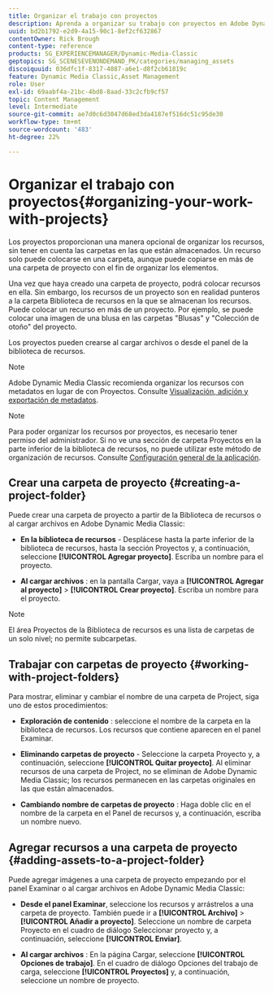 ```yaml
---
title: Organizar el trabajo con proyectos
description: Aprenda a organizar su trabajo con proyectos en Adobe Dynamic Media Classic.
uuid: bd2b1792-e2d9-4a15-90c1-8ef2cf632867
contentOwner: Rick Brough
content-type: reference
products: SG_EXPERIENCEMANAGER/Dynamic-Media-Classic
geptopics: SG_SCENESEVENONDEMAND_PK/categories/managing_assets
discoiquuid: 036dfc1f-8317-4887-a6e1-d8f2cb61819c
feature: Dynamic Media Classic,Asset Management
role: User
exl-id: 69aabf4a-21bc-4bd8-8aad-33c2cfb9cf57
topic: Content Management
level: Intermediate
source-git-commit: ae7d0c6d3047d68ed3da4187ef516dc51c95de30
workflow-type: tm+mt
source-wordcount: '483'
ht-degree: 22%

---
```


# Organizar el trabajo con proyectos{#organizing-your-work-with-projects}

Los proyectos proporcionan una manera opcional de organizar los recursos, sin tener en cuenta las carpetas en las que están almacenados. Un recurso solo puede colocarse en una carpeta, aunque puede copiarse en más de una carpeta de proyecto con el fin de organizar los elementos.

Una vez que haya creado una carpeta de proyecto, podrá colocar recursos en ella. Sin embargo, los recursos de un proyecto son en realidad punteros a la carpeta Biblioteca de recursos en la que se almacenan los recursos. Puede colocar un recurso en más de un proyecto. Por ejemplo, se puede colocar una imagen de una blusa en las carpetas &quot;Blusas&quot; y &quot;Colección de otoño&quot; del proyecto.

Los proyectos pueden crearse al cargar archivos o desde el panel de la biblioteca de recursos.

>[!NOTE]
>
>Adobe Dynamic Media Classic recomienda organizar los recursos con metadatos en lugar de con Proyectos. Consulte [Visualización, adición y exportación de metadatos](viewing-adding-exporting-metadata.md).

>[!NOTE]
>
>Para poder organizar los recursos por proyectos, es necesario tener permiso del administrador. Si no ve una sección de carpeta Proyectos en la parte inferior de la biblioteca de recursos, no puede utilizar este método de organización de recursos. Consulte [Configuración general de la aplicación](application-setup.md#general-settings).

## Crear una carpeta de proyecto {#creating-a-project-folder}

Puede crear una carpeta de proyecto a partir de la Biblioteca de recursos o al cargar archivos en Adobe Dynamic Media Classic:

* **En la biblioteca de recursos** - Desplácese hasta la parte inferior de la biblioteca de recursos, hasta la sección Proyectos y, a continuación, seleccione **[!UICONTROL Agregar proyecto]**. Escriba un nombre para el proyecto.

* **Al cargar archivos** : en la pantalla Cargar, vaya a **[!UICONTROL Agregar al proyecto]** > **[!UICONTROL Crear proyecto]**. Escriba un nombre para el proyecto.

>[!NOTE]
>
>El área Proyectos de la Biblioteca de recursos es una lista de carpetas de un solo nivel; no permite subcarpetas.

## Trabajar con carpetas de proyecto {#working-with-project-folders}

Para mostrar, eliminar y cambiar el nombre de una carpeta de Project, siga uno de estos procedimientos:

* **Exploración de contenido** : seleccione el nombre de la carpeta en la biblioteca de recursos. Los recursos que contiene aparecen en el panel Examinar.

* **Eliminando carpetas de proyecto** - Seleccione la carpeta Proyecto y, a continuación, seleccione **[!UICONTROL Quitar proyecto]**. Al eliminar recursos de una carpeta de Project, no se eliminan de Adobe Dynamic Media Classic; los recursos permanecen en las carpetas originales en las que están almacenados.

* **Cambiando nombre de carpetas de proyecto** : Haga doble clic en el nombre de la carpeta en el Panel de recursos y, a continuación, escriba un nombre nuevo.

## Agregar recursos a una carpeta de proyecto {#adding-assets-to-a-project-folder}

Puede agregar imágenes a una carpeta de proyecto empezando por el panel Examinar o al cargar archivos en Adobe Dynamic Media Classic:

* **Desde el panel Examinar**, seleccione los recursos y arrástrelos a una carpeta de proyecto. También puede ir a **[!UICONTROL Archivo]** > **[!UICONTROL Añadir a proyecto]**. Seleccione un nombre de carpeta Proyecto en el cuadro de diálogo Seleccionar proyecto y, a continuación, seleccione **[!UICONTROL Enviar]**.

* **Al cargar archivos** : En la página Cargar, seleccione **[!UICONTROL Opciones de trabajo]**. En el cuadro de diálogo Opciones del trabajo de carga, seleccione **[!UICONTROL Proyectos]** y, a continuación, seleccione un nombre de proyecto.
